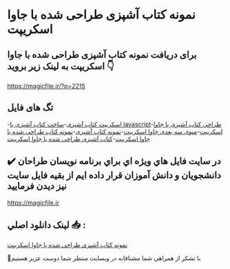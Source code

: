 # نمونه کتاب آشپزی طراحی شده با جاوا اسکریپت

## برای دریافت نمونه کتاب آشپزی طراحی شده با جاوا اسکریپت به لینک زیر بروید 👇

https://magicfile.ir/?p=2215

## تگ های فایل

-[اسکریپت کتاب آشپزی](https://magicfile.ir/product/%d8%a7%d8%b3%da%a9%d8%b1%db%8c%d9%be%d8%aa-%da%a9%d8%aa%d8%a7%d8%a8-%d8%a2%d8%b4%d9%be%d8%b2%db%8c-%d8%b7%d8%b1%d8%a7%d8%ad%db%8c-%d8%b4%d8%af%d9%87-%d8%a8%d8%a7-%d8%ac%d8%a7%d9%88%d8%a7-%d8%a7%d8%b3%da%a9%d8%b1%db%8c%d9%be%d8%aa/)-[ساخت کتاب آشپزی با javascript](https://magicfile.ir/product/%d8%a7%d8%b3%da%a9%d8%b1%db%8c%d9%be%d8%aa-%da%a9%d8%aa%d8%a7%d8%a8-%d8%a2%d8%b4%d9%be%d8%b2%db%8c-%d8%b7%d8%b1%d8%a7%d8%ad%db%8c-%d8%b4%d8%af%d9%87-%d8%a8%d8%a7-%d8%ac%d8%a7%d9%88%d8%a7-%d8%a7%d8%b3%da%a9%d8%b1%db%8c%d9%be%d8%aa/)-[طراحی کتاب آشپزی با جاوا اسکریپت](https://magicfile.ir/product/%d8%a7%d8%b3%da%a9%d8%b1%db%8c%d9%be%d8%aa-%da%a9%d8%aa%d8%a7%d8%a8-%d8%a2%d8%b4%d9%be%d8%b2%db%8c-%d8%b7%d8%b1%d8%a7%d8%ad%db%8c-%d8%b4%d8%af%d9%87-%d8%a8%d8%a7-%d8%ac%d8%a7%d9%88%d8%a7-%d8%a7%d8%b3%da%a9%d8%b1%db%8c%d9%be%d8%aa/)-[منوی سه بعدی جاوا اسکریپت](https://magicfile.ir/product/%d8%a7%d8%b3%da%a9%d8%b1%db%8c%d9%be%d8%aa-%da%a9%d8%aa%d8%a7%d8%a8-%d8%a2%d8%b4%d9%be%d8%b2%db%8c-%d8%b7%d8%b1%d8%a7%d8%ad%db%8c-%d8%b4%d8%af%d9%87-%d8%a8%d8%a7-%d8%ac%d8%a7%d9%88%d8%a7-%d8%a7%d8%b3%da%a9%d8%b1%db%8c%d9%be%d8%aa/)-[نمونه کتاب آشپزی](https://magicfile.ir/product/%d8%a7%d8%b3%da%a9%d8%b1%db%8c%d9%be%d8%aa-%da%a9%d8%aa%d8%a7%d8%a8-%d8%a2%d8%b4%d9%be%d8%b2%db%8c-%d8%b7%d8%b1%d8%a7%d8%ad%db%8c-%d8%b4%d8%af%d9%87-%d8%a8%d8%a7-%d8%ac%d8%a7%d9%88%d8%a7-%d8%a7%d8%b3%da%a9%d8%b1%db%8c%d9%be%d8%aa/)-[نمونه کتاب طراحی شده با جاوا اسکریپت](https://magicfile.ir/product/%d8%a7%d8%b3%da%a9%d8%b1%db%8c%d9%be%d8%aa-%da%a9%d8%aa%d8%a7%d8%a8-%d8%a2%d8%b4%d9%be%d8%b2%db%8c-%d8%b7%d8%b1%d8%a7%d8%ad%db%8c-%d8%b4%d8%af%d9%87-%d8%a8%d8%a7-%d8%ac%d8%a7%d9%88%d8%a7-%d8%a7%d8%b3%da%a9%d8%b1%db%8c%d9%be%d8%aa/)-[کتاب آشپزی طراحی شده با جاوا اسکریپت](https://magicfile.ir/product/%d8%a7%d8%b3%da%a9%d8%b1%db%8c%d9%be%d8%aa-%da%a9%d8%aa%d8%a7%d8%a8-%d8%a2%d8%b4%d9%be%d8%b2%db%8c-%d8%b7%d8%b1%d8%a7%d8%ad%db%8c-%d8%b4%d8%af%d9%87-%d8%a8%d8%a7-%d8%ac%d8%a7%d9%88%d8%a7-%d8%a7%d8%b3%da%a9%d8%b1%db%8c%d9%be%d8%aa/)

## ✔️ در سايت فايل هاي ويژه اي براي برنامه نويسان طراحان دانشجويان و دانش آموزان قرار داده ايم از بقيه فايل سايت نيز ديدن فرماييد

https://magicfile.ir


## لينک دانلود اصلي 📥 :

[نمونه کتاب آشپزی طراحی شده با جاوا اسکریپت](https://magicfile.ir/product/%d8%a7%d8%b3%da%a9%d8%b1%db%8c%d9%be%d8%aa-%da%a9%d8%aa%d8%a7%d8%a8-%d8%a2%d8%b4%d9%be%d8%b2%db%8c-%d8%b7%d8%b1%d8%a7%d8%ad%db%8c-%d8%b4%d8%af%d9%87-%d8%a8%d8%a7-%d8%ac%d8%a7%d9%88%d8%a7-%d8%a7%d8%b3%da%a9%d8%b1%db%8c%d9%be%d8%aa/) 


🙏با تشکر از همراهي شما مشتاقانه در وبسایت منتظر شما دوست عزیز هستیم

